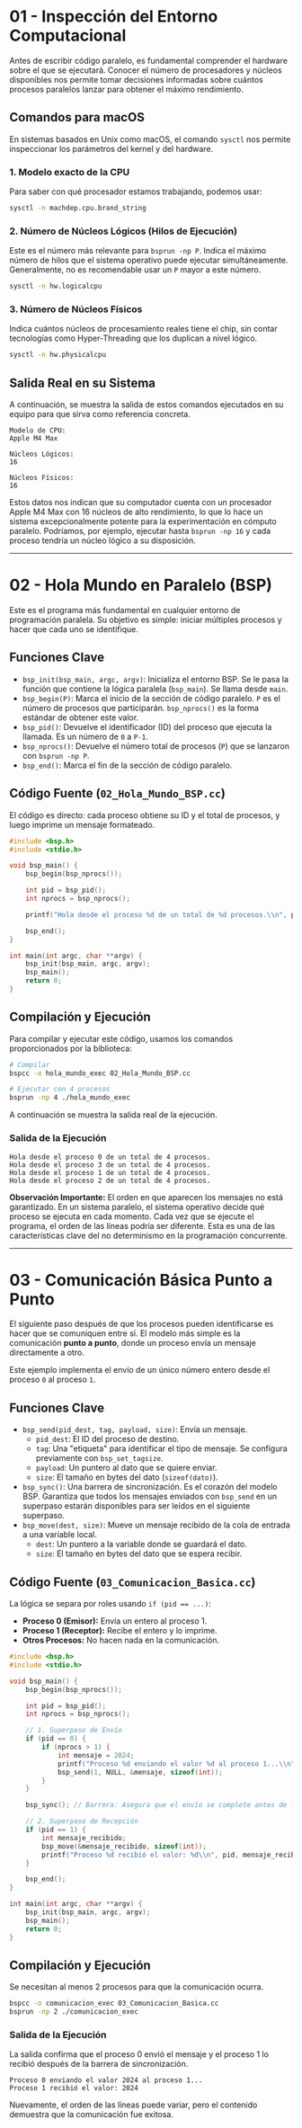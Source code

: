 # 01 - Inspección del Entorno Computacional

Antes de escribir código paralelo, es fundamental comprender el hardware sobre el que se ejecutará. Conocer el número de procesadores y núcleos disponibles nos permite tomar decisiones informadas sobre cuántos procesos paralelos lanzar para obtener el máximo rendimiento.

## Comandos para macOS

En sistemas basados en Unix como macOS, el comando `sysctl` nos permite inspeccionar los parámetros del kernel y del hardware.

### 1. Modelo exacto de la CPU

Para saber con qué procesador estamos trabajando, podemos usar:

```bash
sysctl -n machdep.cpu.brand_string
```

### 2. Número de Núcleos Lógicos (Hilos de Ejecución)

Este es el número más relevante para `bsprun -np P`. Indica el máximo número de hilos que el sistema operativo puede ejecutar simultáneamente. Generalmente, no es recomendable usar un `P` mayor a este número.

```bash
sysctl -n hw.logicalcpu
```

### 3. Número de Núcleos Físicos

Indica cuántos núcleos de procesamiento reales tiene el chip, sin contar tecnologías como Hyper-Threading que los duplican a nivel lógico.

```bash
sysctl -n hw.physicalcpu
```

## Salida Real en su Sistema

A continuación, se muestra la salida de estos comandos ejecutados en su equipo para que sirva como referencia concreta.

```text
Modelo de CPU:
Apple M4 Max

Núcleos Lógicos:
16

Núcleos Físicos:
16
```

Estos datos nos indican que su computador cuenta con un procesador Apple M4 Max con 16 núcleos de alto rendimiento, lo que lo hace un sistema excepcionalmente potente para la experimentación en cómputo paralelo. Podríamos, por ejemplo, ejecutar hasta `bsprun -np 16` y cada proceso tendría un núcleo lógico a su disposición.

---

# 02 - Hola Mundo en Paralelo (BSP)

Este es el programa más fundamental en cualquier entorno de programación paralela. Su objetivo es simple: iniciar múltiples procesos y hacer que cada uno se identifique.

## Funciones Clave

-   `bsp_init(bsp_main, argc, argv)`: Inicializa el entorno BSP. Se le pasa la función que contiene la lógica paralela (`bsp_main`). Se llama desde `main`.
-   `bsp_begin(P)`: Marca el inicio de la sección de código paralelo. `P` es el número de procesos que participarán. `bsp_nprocs()` es la forma estándar de obtener este valor.
-   `bsp_pid()`: Devuelve el identificador (ID) del proceso que ejecuta la llamada. Es un número de `0` a `P-1`.
-   `bsp_nprocs()`: Devuelve el número total de procesos (`P`) que se lanzaron con `bsprun -np P`.
-   `bsp_end()`: Marca el fin de la sección de código paralelo.

## Código Fuente (`02_Hola_Mundo_BSP.cc`)

El código es directo: cada proceso obtiene su ID y el total de procesos, y luego imprime un mensaje formateado.

```cpp
#include <bsp.h>
#include <stdio.h>

void bsp_main() {
    bsp_begin(bsp_nprocs());

    int pid = bsp_pid();
    int nprocs = bsp_nprocs();

    printf("Hola desde el proceso %d de un total de %d procesos.\\n", pid, nprocs);

    bsp_end();
}

int main(int argc, char **argv) {
    bsp_init(bsp_main, argc, argv);
    bsp_main();
    return 0;
}
```

## Compilación y Ejecución

Para compilar y ejecutar este código, usamos los comandos proporcionados por la biblioteca:

```bash
# Compilar
bspcc -o hola_mundo_exec 02_Hola_Mundo_BSP.cc

# Ejecutar con 4 procesos
bsprun -np 4 ./hola_mundo_exec
```

A continuación se muestra la salida real de la ejecución.

### Salida de la Ejecución

```text
Hola desde el proceso 0 de un total de 4 procesos.
Hola desde el proceso 3 de un total de 4 procesos.
Hola desde el proceso 1 de un total de 4 procesos.
Hola desde el proceso 2 de un total de 4 procesos.
```

**Observación Importante:** El orden en que aparecen los mensajes no está garantizado. En un sistema paralelo, el sistema operativo decide qué proceso se ejecuta en cada momento. Cada vez que se ejecute el programa, el orden de las líneas podría ser diferente. Esta es una de las características clave del no determinismo en la programación concurrente.

---

# 03 - Comunicación Básica Punto a Punto

El siguiente paso después de que los procesos pueden identificarse es hacer que se comuniquen entre sí. El modelo más simple es la comunicación **punto a punto**, donde un proceso envía un mensaje directamente a otro.

Este ejemplo implementa el envío de un único número entero desde el proceso `0` al proceso `1`.

## Funciones Clave

-   `bsp_send(pid_dest, tag, payload, size)`: Envía un mensaje.
    -   `pid_dest`: El ID del proceso de destino.
    -   `tag`: Una "etiqueta" para identificar el tipo de mensaje. Se configura previamente con `bsp_set_tagsize`.
    -   `payload`: Un puntero al dato que se quiere enviar.
    -   `size`: El tamaño en bytes del dato (`sizeof(dato)`).
-   `bsp_sync()`: Una barrera de sincronización. Es el corazón del modelo BSP. Garantiza que todos los mensajes enviados con `bsp_send` en un superpaso estarán disponibles para ser leídos en el siguiente superpaso.
-   `bsp_move(dest, size)`: Mueve un mensaje recibido de la cola de entrada a una variable local.
    -   `dest`: Un puntero a la variable donde se guardará el dato.
    -   `size`: El tamaño en bytes del dato que se espera recibir.

## Código Fuente (`03_Comunicacion_Basica.cc`)

La lógica se separa por roles usando `if (pid == ...)`:
-   **Proceso 0 (Emisor):** Envía un entero al proceso 1.
-   **Proceso 1 (Receptor):** Recibe el entero y lo imprime.
-   **Otros Procesos:** No hacen nada en la comunicación.

```cpp
#include <bsp.h>
#include <stdio.h>

void bsp_main() {
    bsp_begin(bsp_nprocs());

    int pid = bsp_pid();
    int nprocs = bsp_nprocs();

    // 1. Superpaso de Envío
    if (pid == 0) {
        if (nprocs > 1) {
            int mensaje = 2024;
            printf("Proceso %d enviando el valor %d al proceso 1...\\n", pid, mensaje);
            bsp_send(1, NULL, &mensaje, sizeof(int));
        }
    }

    bsp_sync(); // Barrera: Asegura que el envío se complete antes de la recepción

    // 2. Superpaso de Recepción
    if (pid == 1) {
        int mensaje_recibido;
        bsp_move(&mensaje_recibido, sizeof(int));
        printf("Proceso %d recibió el valor: %d\\n", pid, mensaje_recibido);
    }

    bsp_end();
}

int main(int argc, char **argv) {
    bsp_init(bsp_main, argc, argv);
    bsp_main();
    return 0;
}
```

## Compilación y Ejecución

Se necesitan al menos 2 procesos para que la comunicación ocurra.

```bash
bspcc -o comunicacion_exec 03_Comunicacion_Basica.cc
bsprun -np 2 ./comunicacion_exec
```

### Salida de la Ejecución

La salida confirma que el proceso 0 envió el mensaje y el proceso 1 lo recibió después de la barrera de sincronización.

```text
Proceso 0 enviando el valor 2024 al proceso 1...
Proceso 1 recibió el valor: 2024
```
Nuevamente, el orden de las líneas puede variar, pero el contenido demuestra que la comunicación fue exitosa. 